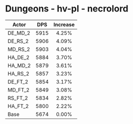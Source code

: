# Dungeons - hv-pl - necrolord
| Actor | DPS | Increase |
|---|:---:|:---:|
|DE_MD_2|5915|4.25%|
|DE_RS_2|5906|4.09%|
|MD_RS_2|5903|4.04%|
|HA_DE_2|5884|3.70%|
|HA_MD_2|5879|3.61%|
|HA_RS_2|5857|3.23%|
|DE_FT_2|5854|3.17%|
|MD_FT_2|5849|3.08%|
|RS_FT_2|5834|2.82%|
|HA_FT_2|5800|2.22%|
|Base|5674|0.00%|
